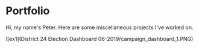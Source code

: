 # Portfolio
Hi, my name's Peter. Here are some miscellaneous projects I've worked on.


![ex1](District 24 Election Dashboard 06-2019/campaign_dashboard_1.PNG)
